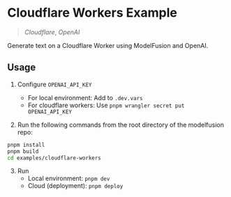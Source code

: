 # Cloudflare Workers Example

> _Cloudflare_, _OpenAI_

Generate text on a Cloudflare Worker using ModelFusion and OpenAI.

## Usage

1. Configure `OPENAI_API_KEY`

   - For local environment: Add to `.dev.vars`
   - For cloudflare workers: Use `pnpm wrangler secret put OPENAI_API_KEY`

2. Run the following commands from the root directory of the modelfusion repo:

```sh
pnpm install
pnpm build
cd examples/cloudflare-workers
```

3. Run
   - Local environment: `pnpm dev`
   - Cloud (deployment): `pnpm deploy`
